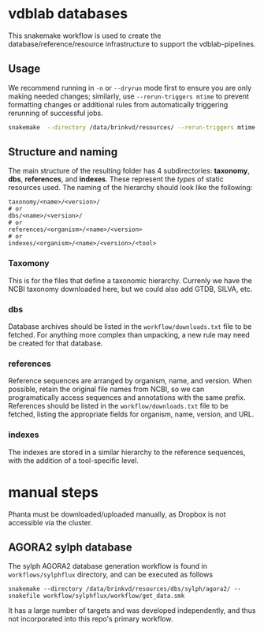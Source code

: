 # vdblab databases
This snakemake workflow is used to create the database/reference/resource infrastructure to support the vdblab-pipelines.


## Usage
We recommend running in `-n` or `--dryrun` mode first to ensure you are only making needed changes; similarly, use `--rerun-triggers mtime` to prevent formatting changes or additional rules from automatically triggering rerunning of successful jobs.
```sh
snakemake  --directory /data/brinkvd/resources/ --rerun-triggers mtime -n
```


## Structure and naming
The main structure of the resulting folder has 4 subdirectories: **taxonomy**, **dbs**, **references**, and **indexes**. These represent the *types* of static resources used. The naming of the hierarchy should look like the following:


```
taxonomy/<name>/<version>/
# or
dbs/<name>/<version>/
# or
references/<organism>/<name>/<version>
# or
indexes/<organism>/<name>/<version>/<tool>
```

### Taxomony
This is for the files that define a taxonomic hierarchy.  Currenly we have the NCBI taxonomy downloaded here, but we could also add GTDB, SILVA, etc.
### dbs
Database archives should be listed in the `workflow/downloads.txt` file to be fetched. For anything more complex than unpacking, a new rule may need be created for that database.
### references
Reference sequences are arranged by organism, name, and version. When possible, retain the original file names from NCBI, so we can programatically access sequences and annotations with the same prefix. References should be listed in the `workflow/downloads.txt` file to be fetched, listing the appropriate fields for organism, name, version, and URL.
### indexes
The indexes are stored in a similar hierarchy to the reference sequences, with the addition of a tool-specific level.


# manual steps
Phanta must be downloaded/uploaded manually, as Dropbox is not accessible via the cluster.


## AGORA2 sylph database
The sylph AGORA2 database generation workflow is found in `workflows/sylphflux` directory, and can be executed as follows
```
snakemake --directory /data/brinkvd/resources/dbs/sylph/agora2/ --snakefile workflow/sylphflux/workflow/get_data.smk
```


It has a large number of targets and was developed independently, and thus not incorporated into this repo's primary workflow.
